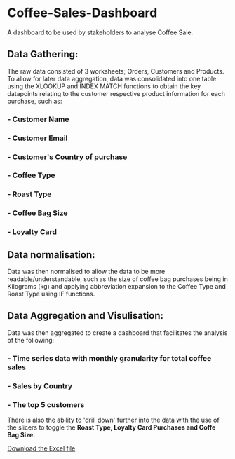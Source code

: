 # Coffee-Sales-Dashboard
A dashboard to be used by stakeholders to analyse Coffee Sale. 


## Data Gathering: 
The raw data consisted of 3 worksheets; Orders, Customers and Products. To allow for later data aggregation, data was consolidated into one table using the XLOOKUP and INDEX MATCH functions to obtain the key datapoints relating to the customer respective product information for each purchase, such as: 

### - Customer Name
### - Customer Email
### - Customer's Country of purchase
### - Coffee Type 
### - Roast Type
### - Coffee Bag Size 
### - Loyalty Card 


## Data normalisation:
Data was then normalised to allow the data to be more readable/understandable, such as the size of coffee bag purchases being in Kilograms (kg) and applying abbreviation expansion to the Coffee Type and Roast Type using IF functions. 


## Data Aggregation and Visulisation:
Data was then aggregated to create a dashboard that facilitates the analysis of the following: 
### - Time series data with monthly granularity for total coffee sales
### - Sales by Country 
### - The top 5 customers
There is also the ability to 'drill down' further into the data with the use of the slicers to toggle the **Roast Type, Loyalty Card Purchases and Coffe Bag Size.**


[Download the Excel file](path/to/your/file.xlsx)
